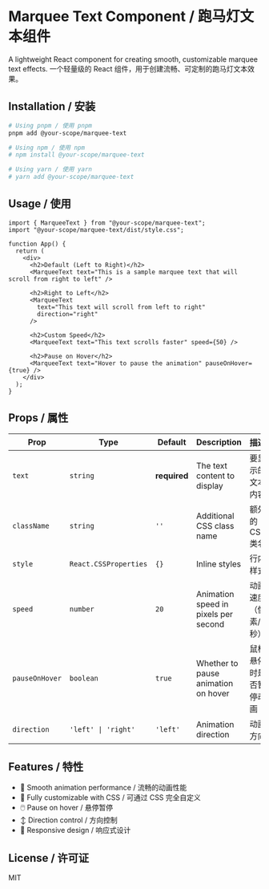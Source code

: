 # Marquee Text Component / 跑马灯文本组件

A lightweight React component for creating smooth, customizable marquee text effects.
一个轻量级的 React 组件，用于创建流畅、可定制的跑马灯文本效果。

## Installation / 安装

```bash
# Using pnpm / 使用 pnpm
pnpm add @your-scope/marquee-text

# Using npm / 使用 npm
# npm install @your-scope/marquee-text

# Using yarn / 使用 yarn
# yarn add @your-scope/marquee-text
```

## Usage / 使用

```tsx
import { MarqueeText } from "@your-scope/marquee-text";
import "@your-scope/marquee-text/dist/style.css";

function App() {
  return (
    <div>
      <h2>Default (Left to Right)</h2>
      <MarqueeText text="This is a sample marquee text that will scroll from right to left" />

      <h2>Right to Left</h2>
      <MarqueeText
        text="This text will scroll from left to right"
        direction="right"
      />

      <h2>Custom Speed</h2>
      <MarqueeText text="This text scrolls faster" speed={50} />

      <h2>Pause on Hover</h2>
      <MarqueeText text="Hover to pause the animation" pauseOnHover={true} />
    </div>
  );
}
```

## Props / 属性

| Prop           | Type                  | Default      | Description                          | 描述                   |
| -------------- | --------------------- | ------------ | ------------------------------------ | ---------------------- |
| `text`         | `string`              | **required** | The text content to display          | 要显示的文本内容       |
| `className`    | `string`              | `''`         | Additional CSS class name            | 额外的 CSS 类名        |
| `style`        | `React.CSSProperties` | `{}`         | Inline styles                        | 行内样式               |
| `speed`        | `number`              | `20`         | Animation speed in pixels per second | 动画速度（像素/秒）    |
| `pauseOnHover` | `boolean`             | `true`       | Whether to pause animation on hover  | 鼠标悬停时是否暂停动画 |
| `direction`    | `'left' \| 'right'`   | `'left'`     | Animation direction                  | 动画方向               |

## Features / 特性

- 🚀 Smooth animation performance / 流畅的动画性能
- 🎨 Fully customizable with CSS / 可通过 CSS 完全自定义
- 🖱️ Pause on hover / 悬停暂停
- ↕️ Direction control / 方向控制
- 📱 Responsive design / 响应式设计

## License / 许可证

MIT
